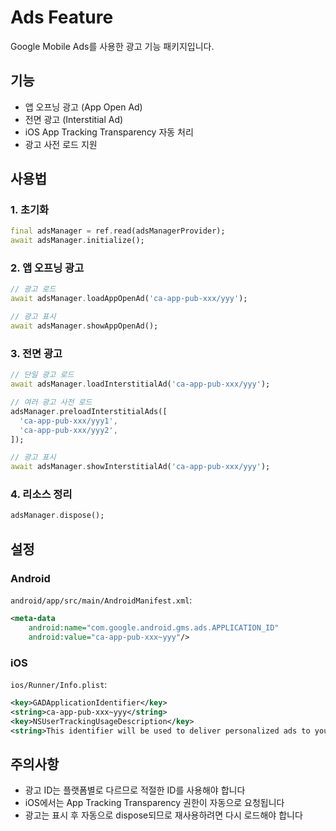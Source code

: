 # Ads Feature

Google Mobile Ads를 사용한 광고 기능 패키지입니다.

## 기능

- 앱 오프닝 광고 (App Open Ad)
- 전면 광고 (Interstitial Ad)
- iOS App Tracking Transparency 자동 처리
- 광고 사전 로드 지원

## 사용법

### 1. 초기화

```dart
final adsManager = ref.read(adsManagerProvider);
await adsManager.initialize();
```

### 2. 앱 오프닝 광고

```dart
// 광고 로드
await adsManager.loadAppOpenAd('ca-app-pub-xxx/yyy');

// 광고 표시
await adsManager.showAppOpenAd();
```

### 3. 전면 광고

```dart
// 단일 광고 로드
await adsManager.loadInterstitialAd('ca-app-pub-xxx/yyy');

// 여러 광고 사전 로드
adsManager.preloadInterstitialAds([
  'ca-app-pub-xxx/yyy1',
  'ca-app-pub-xxx/yyy2',
]);

// 광고 표시
await adsManager.showInterstitialAd('ca-app-pub-xxx/yyy');
```

### 4. 리소스 정리

```dart
adsManager.dispose();
```

## 설정

### Android

`android/app/src/main/AndroidManifest.xml`:

```xml
<meta-data
    android:name="com.google.android.gms.ads.APPLICATION_ID"
    android:value="ca-app-pub-xxx~yyy"/>
```

### iOS

`ios/Runner/Info.plist`:

```xml
<key>GADApplicationIdentifier</key>
<string>ca-app-pub-xxx~yyy</string>
<key>NSUserTrackingUsageDescription</key>
<string>This identifier will be used to deliver personalized ads to you.</string>
```

## 주의사항

- 광고 ID는 플랫폼별로 다르므로 적절한 ID를 사용해야 합니다
- iOS에서는 App Tracking Transparency 권한이 자동으로 요청됩니다
- 광고는 표시 후 자동으로 dispose되므로 재사용하려면 다시 로드해야 합니다